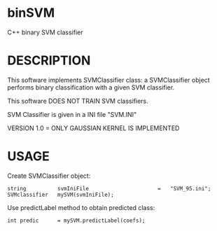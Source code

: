 # binSVM

C++ binary SVM classifier

# DESCRIPTION

This software implements SVMClassifier class: a SVMClassifier object performs binary classification with a given SVM classifier.

This software DOES NOT TRAIN SVM classifiers.

SVM Classifier is given in a INI file "SVM.INI"

VERSION 1.0 = ONLY GAUSSIAN KERNEL IS IMPLEMENTED

# USAGE

Create SVMClassifier object:

    string          svmIniFile                      =   "SVM_95.ini";
    SVMclassifier   mySVM(svmIniFile);
    
Use predictLabel method to obtain predicted class:

    int predic      = mySVM.predictLabel(coefs);

